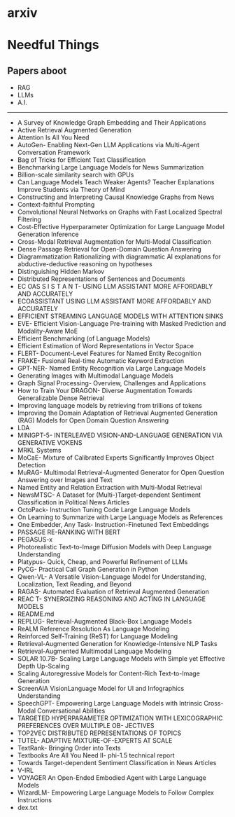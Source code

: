 # arxiv

# Needful Things

## Papers aboot
- RAG
- LLMs
- A.I.

---

- A Survey of Knowledge Graph Embedding and Their Applications
- Active Retrieval Augmented Generation
- Attention Is All You Need
- AutoGen- Enabling Next-Gen LLM Applications via Multi-Agent Conversation Framework
- Bag of Tricks for Efficient Text Classification
- Benchmarking Large Language Models for News Summarization
- Billion-scale similarity search with GPUs 
- Can Language Models Teach Weaker Agents? Teacher Explanations Improve Students via Theory of Mind
- Constructing and Interpreting Causal Knowledge Graphs from News
- Context-faithful Prompting
- Convolutional Neural Networks on Graphs with Fast Localized Spectral Filtering
- Cost-Effective Hyperparameter Optimization for Large Language Model Generation Inference
- Cross-Modal Retrieval Augmentation for Multi-Modal Classification
- Dense Passage Retrieval for Open-Domain Question Answering
- Diagrammatization Rationalizing with diagrammatic AI explanations for abductive-deductive reasoning on hypotheses
- Distinguishing Hidden Markov
- Distributed Representations of Sentences and Documents
- EC OAS S I S T A N T- USING LLM ASSISTANT MORE AFFORDABLY AND ACCURATELY
- ECOASSISTANT USING LLM ASSISTANT MORE AFFORDABLY AND ACCURATELY
- EFFICIENT STREAMING LANGUAGE MODELS WITH ATTENTION SINKS
- EVE- Efficient Vision-Language Pre-training with Masked Prediction and Modality-Aware MoE
- Efficient Benchmarking (of Language Models)
- Efficient Estimation of Word Representations in Vector Space
- FLERT- Document-Level Features for Named Entity Recognition
- FRAKE- Fusional Real-time Automatic Keyword Extraction
- GPT-NER- Named Entity Recognition via Large Language Models
- Generating Images with Multimodal Language Models
- Graph Signal Processing- Overview, Challenges and Applications
- How to Train Your DRAGON- Diverse Augmentation Towards Generalizable Dense Retrieval
- Improving language models by retrieving from trillions of tokens
- Improving the Domain Adaptation of Retrieval Augmented Generation (RAG) Models for Open Domain Question Answering
- LDA
- MINIGPT-5- INTERLEAVED VISION-AND-LANGUAGE GENERATION VIA GENERATIVE VOKENS
- MRKL Systems
- MoCaE- Mixture of Calibrated Experts Significantly Improves Object Detection
- MuRAG- Multimodal Retrieval-Augmented Generator for Open Question Answering over Images and Text
- Named Entity and Relation Extraction with Multi-Modal Retrieval
- NewsMTSC- A Dataset for (Multi-)Target-dependent Sentiment Classification in Political News Articles
- OctoPack- Instruction Tuning Code Large Language Models
- On Learning to Summarize with Large Language Models as References
- One Embedder, Any Task- Instruction-Finetuned Text Embeddings
- PASSAGE RE-RANKING WITH BERT
- PEGASUS-x
- Photorealistic Text-to-Image Diffusion Models with Deep Language Understanding
- Platypus- Quick, Cheap, and Powerful Refinement of LLMs
- PyCG- Practical Call Graph Generation in Python
- Qwen-VL- A Versatile Vision-Language Model for Understanding, Localization, Text Reading, and Beyond
- RAGAS- Automated Evaluation of Retrieval Augmented Generation
- REAC T- SYNERGIZING REASONING AND ACTING IN LANGUAGE MODELS
- README.md
- REPLUG- Retrieval-Augmented Black-Box Language Models
- ReALM Reference Resolution As Language Modeling
- Reinforced Self-Training (ReST) for Language Modeling
- Retrieval-Augmented Generation for Knowledge-Intensive NLP Tasks
- Retrieval-Augmented Multimodal Language Modeling
- SOLAR 10.7B- Scaling Large Language Models with Simple yet Effective Depth Up-Scaling
- Scaling Autoregressive Models for Content-Rich Text-to-Image Generation
- ScreenAIA VisionLanguage Model for UI and Infographics Understanding
- SpeechGPT- Empowering Large Language Models with Intrinsic Cross-Modal Conversational Abilities
- TARGETED HYPERPARAMETER OPTIMIZATION WITH LEXICOGRAPHIC PREFERENCES OVER MULTIPLE OB- JECTIVES
- TOP2VEC DISTRIBUTED REPRESENTATIONS OF TOPICS
- TUTEL- ADAPTIVE MIXTURE-OF-EXPERTS AT SCALE
- TextRank- Bringing Order into Texts
- Textbooks Are All You Need II- phi-1.5 technical report
- Towards Target-dependent Sentiment Classification in News Articles
- V-IRL
- VOYAGER An Open-Ended Embodied Agent with Large Language Models
- WizardLM- Empowering Large Language Models to Follow Complex Instructions
- dex.txt

